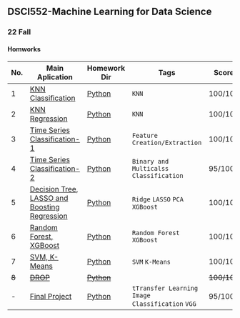 ## DSCI552-Machine Learning for Data Science
### 22 Fall	

#### Homworks
|No.| Main Aplication |Homework Dir|Tags|Score|
|---|------------------|-----------|----|-----|
|1|[KNN Classification](https://github.com/Notrew/DSCI-552/blob/main/Homework%201/Homework1.pdf)|[Python](https://github.com/Notrew/DSCI-552/tree/main/Homework%201) |`KNN`|100/100|
|2|[KNN Regression](https://github.com/Notrew/DSCI-552/blob/main/Homework%202/Homework2.pdf)|[Python](https://github.com/Notrew/DSCI-552/tree/main/Homework%202) |`KNN`|100/100|
|3|[Time Series Classification-1](https://github.com/Notrew/DSCI-552/blob/main/Homework%203/Homework3.pdf)|[Python](https://github.com/Notrew/DSCI-552/tree/main/Homework%203)|`Feature Creation/Extraction`|100/100|
|4|[Time Series Classification-2](https://github.com/Notrew/DSCI-552/blob/main/Homework%204/Homework4.pdf)|[Python](https://github.com/Notrew/DSCI-552/tree/main/Homework%204) |`Binary and Multicalss Classification`|95/100|
|5|[Decision Tree, LASSO and Boosting Regression](https://github.com/Notrew/DSCI-552/blob/main/Homework%205/Homework5.pdf)|[Python](https://github.com/Notrew/DSCI-552/tree/main/Homework%205) |`Ridge` `LASSO` `PCA` `XGBoost`|100/100|
|6|[Random Forest, XGBoost](https://github.com/Notrew/DSCI-552/blob/main/Homework%206/Homework6.pdf)|[Python](https://github.com/Notrew/DSCI-552/tree/main/Homework%206) |`Random Forest` `XGBoost`|100/100|
|7|[SVM, K-Means](https://github.com/Notrew/DSCI-552/blob/main/Homework%207/Homework7.pdf)|[Python](https://github.com/Notrew/DSCI-552/tree/main/Homework%207)| `SVM` `K-Means`|100/100|
|~~8~~|[~~DROP~~](https://github.com/Notrew/DSCI-552/blob/main/Homework%208/Homework8.pdf)|[~~Python~~](https://github.com/Notrew/DSCI-552/tree/main/Homework%208) ||~~100/100~~|
|-|[Final Project](https://github.com/Notrew/DSCI-552/blob/main/project/Final%20Project.pdf)|[Python](https://github.com/Notrew/iRecycler-App-Building-main/tree/main/scr) |`tTransfer Learning` `Image Classification` `VGG`|95/100|

